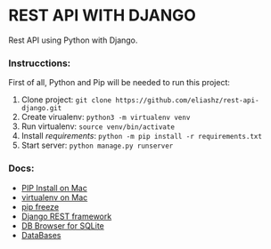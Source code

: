 # REST API WITH DJANGO

Rest API using Python with Django.

### Instrucctions:

First of all, Python and Pip will be needed to run this project:

1.  Clone project: `git clone https://github.com/eliashz/rest-api-django.git`
2.  Create virualenv: `python3 -m virtualenv venv`
3.  Run virtualenv: `source venv/bin/activate`
4.  Install _requirements_: `python -m pip install -r requirements.txt`
5.  Start server: `python manage.py runserver`

### Docs:

- [PIP Install on Mac](https://phoenixnap.com/kb/install-pip-mac)
- [virtualenv on Mac](https://sourabhbajaj.com/mac-setup/Python/virtualenv.html)
- [pip freeze](https://pip.pypa.io/en/stable/cli/pip_freeze/)
- [Django REST framework](https://www.django-rest-framework.org/)
- [DB Browser for SQLite](https://sqlitebrowser.org/)
- [DataBases](https://docs.djangoproject.com/en/4.2/ref/databases/)
